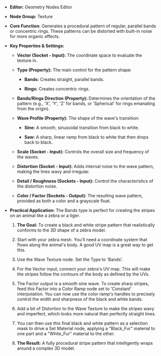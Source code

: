 - **Editor:** Geometry Nodes Editor
    
- **Node Group:** Texture
    
- **Core Function:** Generates a procedural pattern of regular, parallel bands or concentric rings. These patterns can be distorted with built-in noise for more organic effects.
    
- **Key Properties & Settings:**
    
    - **Vector (Socket - Input):** The coordinate space to evaluate the texture in.
        
    - **Type (Property):** The main control for the pattern shape:
        
        - **Bands:** Creates straight, parallel bands.
            
        - **Rings:** Creates concentric rings.
            
    - **Bands/Rings Direction (Property):** Determines the orientation of the pattern (e.g., 'X', 'Y', 'Z' for bands, or 'Spherical' for rings emanating from the origin).
        
    - **Wave Profile (Property):** The shape of the wave's transition:
        
        - **Sine:** A smooth, sinusoidal transition from black to white.
            
        - **Saw:** A sharp, linear ramp from black to white that then drops back to black.
            
    - **Scale (Socket - Input):** Controls the overall size and frequency of the waves.
        
    - **Distortion (Socket - Input):** Adds internal noise to the wave pattern, making the lines wavy and irregular.
        
    - **Detail / Roughness (Sockets - Input):** Control the characteristics of the distortion noise.
        
    - **Color / Factor (Sockets - Output):** The resulting wave pattern, provided as both a color and a grayscale float.
        
- **Practical Application:** The Bands type is perfect for creating the stripes on an animal like a zebra or a tiger.
    
    1. **The Goal:** To create a black and white stripe pattern that realistically conforms to the 3D shape of a zebra model.
        
    2. Start with your zebra mesh. You'll need a coordinate system that flows along the animal's body. A good UV map is a great way to get this.
        
    3. Use the Wave Texture node. Set the Type to 'Bands'.
        
    4. For the Vector input, connect your zebra's UV map. This will make the stripes follow the contours of the body as defined by the UVs.
        
    5. The Factor output is a smooth sine wave. To create sharp stripes, feed this Factor into a Color Ramp node set to 'Constant' interpolation. You can now use the color ramp's handles to precisely control the width and sharpness of the black and white bands.
        
    6. Add a bit of Distortion to the Wave Texture to make the stripes wavy and imperfect, which looks more natural than perfectly straight lines.
        
    7. You can then use this final black and white pattern as a selection mask to drive a Set Material node, applying a "Black_Fur" material to one part and a "White_Fur" material to the other.
        
    8. **The Result:** A fully procedural stripe pattern that intelligently wraps around a complex 3D model.